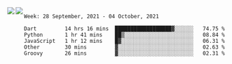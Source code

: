 <a href="https://github.com/anuraghazra/github-readme-stats">
  <img align="left" src="https://github-readme-stats.vercel.app/api?username=Tanesan&count_private=true&show_icons=true" />
</a>
<a href="https://github.com/anuraghazra/github-readme-stats">
  <img align="left" src="https://github-readme-stats.vercel.app/api/top-langs/?username=Tanesan" />
</a>

<!--START_SECTION:waka-->
```text
Week: 28 September, 2021 - 04 October, 2021

Dart         14 hrs 16 mins  ██████████████████▓░░░░░░   74.75 % 
Python       1 hr 41 mins    ██▒░░░░░░░░░░░░░░░░░░░░░░   08.84 % 
JavaScript   1 hr 12 mins    █▓░░░░░░░░░░░░░░░░░░░░░░░   06.31 % 
Other        30 mins         ▓░░░░░░░░░░░░░░░░░░░░░░░░   02.63 % 
Groovy       26 mins         ▓░░░░░░░░░░░░░░░░░░░░░░░░   02.31 % 
```
<!--END_SECTION:waka-->
